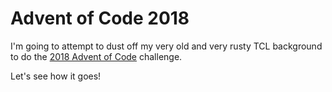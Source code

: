 # Advent of Code 2018

I'm going to attempt to dust off my very old and very rusty TCL background
to do the [2018 Advent of Code](https://adventofcode.com/2018) challenge.

Let's see how it goes!
